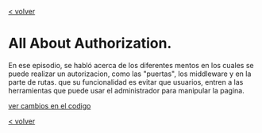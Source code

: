 [< volver](../../README.md)
# All About Authorization.

En ese episodio, se habló acerca de los diferentes mentos en los cuales se puede realizar un autorizacion, como las "puertas", los middleware y en la parte de rutas. 
que su funcionalidad es evitar que usuarios, entren a las herramientas que puede usar el administrador para manipular la pagina.

[ver cambios en el codigo](https://github.com/wilberthRA/Proyecto-1-Software-Libre/commit/6c16738a79daf4b19beb8cf0e04a966882660978)

[< volver](../../README.md)